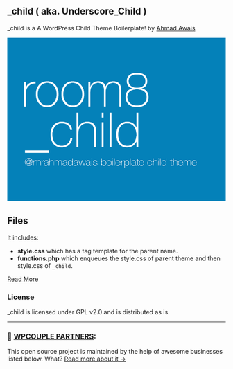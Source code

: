 ## _child ( aka. Underscore_Child )

_child is a A WordPress Child Theme Boilerplate! by [Ahmad Awais](http://AhmadAwais.com/about/)

![_child](screenshot.png)

## Files

It includes:
- **style.css** which has a tag template for the parent name.
- **functions.php** which enqueues the style.css of parent theme and then style.css of `_child`.

[Read More](https://ahmadawais.com/_child-wordpress-child-theme-boilerplate/)
### License
_child is licensed under GPL v2.0 and is distributed as is.

---
### 🙌 [WPCOUPLE PARTNERS](https://WPCouple.com/partners):
This open source project is maintained by the help of awesome businesses listed below. What? [Read more about it →](https://WPCouple.com/partners)
